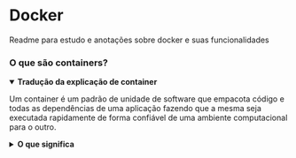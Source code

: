 # Docker

Readme para estudo e anotações sobre docker e suas funcionalidades

### O que são containers?

<div>
<details open>
  <summary>
    <b>Tradução da explicação de container</b>
  </summary>
  <p>
    Um container é um padrão de unidade de software que empacota código e todas as dependências de uma aplicação fazendo que a mesma seja executada rapidamente de forma confiável de uma ambiente computacional para o outro.
  </p>
</details>
<details>
  <summary>
    <b>O que significa</b>
  </summary>
  <p>Um container é um padrão de unidade de software que empacota código e todas as dependências de uma aplicação fazendo que a mesma seja executada rapidamente de forma confiável de uma ambiente computacional para o outro.</p>
</details>
</div>
